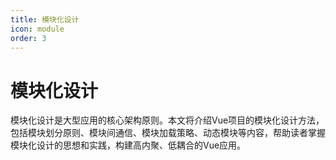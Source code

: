 ```yaml
---
title: 模块化设计
icon: module
order: 3
---
```


# 模块化设计

模块化设计是大型应用的核心架构原则。本文将介绍Vue项目的模块化设计方法，包括模块划分原则、模块间通信、模块加载策略、动态模块等内容，帮助读者掌握模块化设计的思想和实践，构建高内聚、低耦合的Vue应用。
